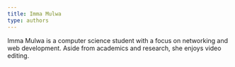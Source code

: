 ```yaml
---
title: Imma Mulwa
type: authors
---
```

Imma Mulwa is a computer science student with a focus on networking and web development. Aside from academics and research, she enjoys video editing.
